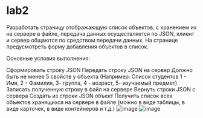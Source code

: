 # lab2
Разработать страницу отображающую список объектов, с хранением их на сервере в файле, передача данных осуществляется по JSON, клиент и сервер общаются по средством передачи данных. На странице предусмотреть форму добавления объектов в список.

Основные условия выполнения:

Сформировать строку JSON
Передать строку JSON на сервер
Должно быть не менее 5 свойств у объекта (Например: Список студентов 1 - Имя, 2 - Фамилия, 3- группа, 4 - возраст, 5- изучаемый предмет)
Записать полученную строку в файл на сервере
Вернуть строки JSON с сервера
Создать из строки JSON объект
Получить список всех объектов хранящихся на сервере в файле (можно в виде таблицы, в виде карточек, в виде контейнеров и т.д.)
![image](https://github.com/L1gh2/lab2/assets/134053438/79125daa-c781-4943-9346-64bb970d42d6)
![image](https://github.com/L1gh2/lab2/assets/134053438/449c97b3-5a5d-4357-bfa6-d8c8f70b9366)
